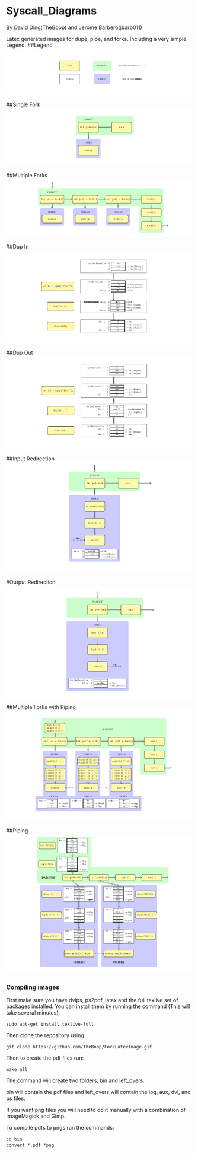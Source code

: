 # Syscall_Diagrams
By David Ding(TheBoop) and Jerome Barbero(jbarb011)

Latex generated images for dupe, pipe, and forks. Including a very simple Legend.
##Legend
![Pic](https://github.com/TheBoop/ForkLatexImage/blob/master/images/legend_.png)

##Single Fork
![Pic](https://github.com/TheBoop/ForkLatexImage/blob/master/images/singlefork.png)

##Multiple Forks
![Pic](https://github.com/TheBoop/ForkLatexImage/blob/master/images/MultipleForks.png)

##Dup In
![Pic](https://github.com/TheBoop/ForkLatexImage/blob/master/images/DupIn.png)

##Dup Out
![Pic](https://github.com/TheBoop/ForkLatexImage/blob/master/images/DupOut.png)

##Input Redirection
![Pic](https://github.com/TheBoop/ForkLatexImage/blob/master/images/InputRedirection.png)

#Output Redirection
![Pic](https://github.com/TheBoop/ForkLatexImage/blob/master/images/OutputRedirection.png)

##Multiple Forks with Piping
![Pic](https://github.com/TheBoop/ForkLatexImage/blob/master/images/MultipleForkswithPiping.png)

##Piping
![Pic](https://github.com/TheBoop/ForkLatexImage/blob/master/images/Piping.png)


### Compiling images
First make sure you have dvips, ps2pdf, latex and the full texlive set of packages installed. You can install them by running the command (This will take several minutes):
```
sudo apt-get install texlive-full
```
Then clone the repository using:
```
git clone https://github.com/TheBoop/ForkLatexImage.git
```
Then to create the pdf files run:
```
make all
```

The command will create two folders, bin and left_overs.

bin will contain the pdf files and left_overs will contain the log, aux, dvi, and ps files.

If you want png files you will need to do it manually with a combination of ImageMagick and Gimp.

To compile pdfs to pngs run the commands:

```
cd bin
convert *.pdf *png
```
